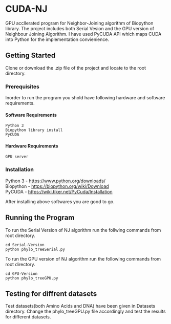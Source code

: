 # CUDA-NJ
GPU accllerated program for Neighbor-Joining algorithm of Biopython library. The project includes both Serial Vesion and the GPU version of Neighbour Joining Algorithm. I have used PyCUDA API which maps CUDA into Python for the implementation convienience.  

## Getting Started

Clone or download the .zip file of the project and locate to the root directory.

### Prerequisites

Inorder to run the program you shold have following hardware and software requirements.
#### Software Requirements
```
Python 3
Biopython library install
PyCUDA
```
#### Hardware Requirements
```
GPU server
```
### Installation

Python 3  - https://www.python.org/downloads/
<br/>
Biopython - https://biopython.org/wiki/Download
<br/>
PyCUDA    - https://wiki.tiker.net/PyCuda/Installation

After installing above softwares you are good to go.

## Running the Program
To run the Serial Version of NJ algorithm run the follwing commands from root directory.
```
cd Serial-Version
python phylo_treeSerial.py
```
To run the GPU version of NJ algorithm run the following commands from root directory. 
```
cd GPU-Version
python phylo_treeGPU.py
```
## Testing for diffrent datasets

Test datasets(both Amino Acids and DNA) have been given in Datasets directory. Change the phylo_treeGPU.py file accordingly and test the results for different datasets.
